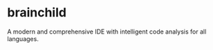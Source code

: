 brainchild
==========

A modern and comprehensive IDE with intelligent code analysis for all languages.
